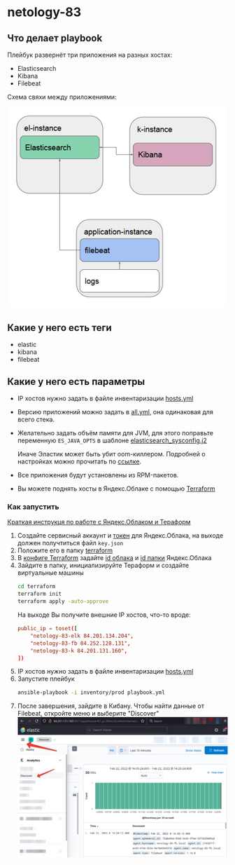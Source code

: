 # netology-83

## Что делает playbook

Плейбук развернёт три приложения на разных хостах:

- Elasticsearch
- Kibana
- Filebeat

Схема свяхи между приложениями:

![asd](media/apps-scheme.png)

## Какие у него есть теги

- elastic
- kibana
- filebeat

## Какие у него есть параметры

- IP хостов нужно задать в файле инвентаризации [hosts.yml](inventory/prod/hosts.yml)
- Версию приложений можно задать в [all.yml](inventory/prod/group_vars/all.yml), она одинаковая для всего стека.
- Желательно задать объём памяти для JVM, для этого поправьте переменную `ES_JAVA_OPTS` в шаблоне [elasticsearch_sysconfig.j2](templates/elasticsearch_sysconfig.j2)
  
  Иначе Эластик может быть убит oom-киллером. Подробней о настройках можно прочитать по [ссылке](https://stackoverflow.com/questions/14763079/what-are-the-xms-and-xmx-parameters-when-starting-jvm).
  
- Все приложения будут установлены из RPM-пакетов.
- Вы можете поднять хосты в Яндекс.Облаке с помощью [Terraform](terraform/yandex.tf)

### Как запустить

[Краткая инструкця по работе с Яндекс.Облаком и Тераформ](https://cloud.yandex.ru/docs/tutorials/infrastructure-management/terraform-quickstart)

1. Создайте сервисный аккаунт и [токен](https://cloud.yandex.com/en-ru/docs/iam/operations/iam-token/create-for-sa#keys-create) для Яндекс.Облака, на выходе должен получтиться файл `key.json`
1. Положите его в папку [terraform](./terraform)
1. В [конфиге Terraform](terraform/yandex.tf) задайте [id облака](https://cloud.yandex.ru/docs/tutorials/infrastructure-management/terraform-quickstart#configure-provider) и [id папки](https://cloud.yandex.ru/docs/resource-manager/operations/folder/get-id) Яндекс.Облака 
1. Зайдите в папку, инициализируйте Тераформ и создайте виртуальные машины
    ```bash
    cd terraform
    terraform init
    terraform apply -auto-approve
    ```
    На выходе Вы получите внешние IP хостов, что-то вроде:
    ```toml
    public_ip = toset([
        "netology-83-elk 84.201.134.204",
        "netology-83-fb 84.252.128.131",
        "netology-83-k 84.201.131.160",
    ])
    ```
1. IP хостов нужно задать в файле инвентаризации [hosts.yml](inventory/prod/hosts.yml)
1. Запустите плейбук
    ```bash
    ansible-playbook -i inventory/prod playbook.yml
    ```
1. После завершения, зайдите в Кибану. Чтобы найти данные от Filebeat, откройте меню и выберите "Discover"
![Кибана](media/kibana-screenshot.png)